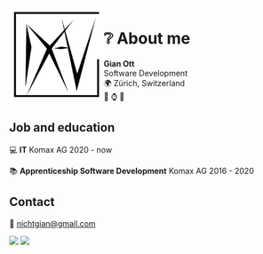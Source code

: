 <img align="left" height="170" alt="logo" src="res/logo.svg" />

# :grey_question: About me
**Gian Ott<br>**
Software Development<br>
:earth_africa: Zürich, Switzerland<br>
:busts_in_silhouette: :watch: :game_die: 

## Job and education
:computer:
**IT** Komax AG
2020 - now

:books:
**Apprenticeship Software Development** Komax AG
2016 - 2020

## Contact
:email: nichtgian@gmail.com

[<img src="https://stackoverflow.design/assets/img/logos/so/logo-stackoverflow.svg" height="25">](https://stackoverflow.com/users/7156350/nichtgian?tab=profile)
[<img src="https://github.githubassets.com/images/modules/logos_page/GitHub-Logo.png" height="20">](https://github.com/Nichtgian)
